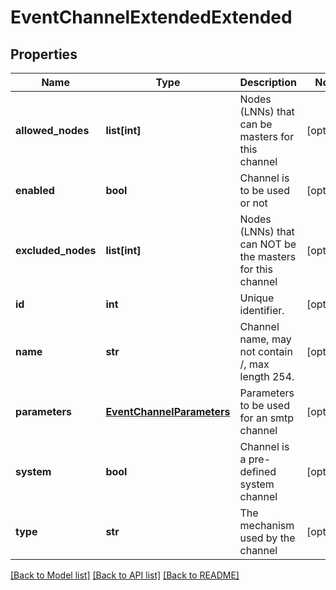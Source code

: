 # EventChannelExtendedExtended

## Properties
Name | Type | Description | Notes
------------ | ------------- | ------------- | -------------
**allowed_nodes** | **list[int]** | Nodes (LNNs) that can be masters for this channel | [optional] 
**enabled** | **bool** | Channel is to be used or not | [optional] 
**excluded_nodes** | **list[int]** | Nodes (LNNs) that can NOT be the masters for this channel | [optional] 
**id** | **int** | Unique identifier. | [optional] 
**name** | **str** | Channel name,  may not contain /, max length 254. | [optional] 
**parameters** | [**EventChannelParameters**](EventChannelParameters.md) | Parameters to be used for an smtp channel | [optional] 
**system** | **bool** | Channel is a pre-defined system channel | [optional] 
**type** | **str** | The mechanism used by the channel | [optional] 

[[Back to Model list]](../README.md#documentation-for-models) [[Back to API list]](../README.md#documentation-for-api-endpoints) [[Back to README]](../README.md)


